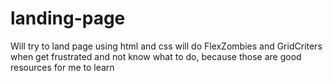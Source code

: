 # landing-page

Will try to land page 
using html and css
will do FlexZombies and GridCriters when get frustrated and not know what to do, because those are good resources for me to learn
